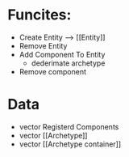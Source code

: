 # Funcites:
- Create Entity --> [[Entity]]
- Remove Entity
- Add Component To Entity
	- dederimate archetype
- Remove component


# Data
- vector Registerd Components
- vector [[Archetype]]
- vector [[Archetype container]]